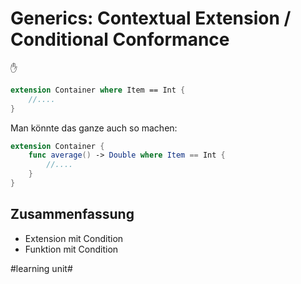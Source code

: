# Generics: Contextual Extension / Conditional Conformance
✋

```swift
extension Container where Item == Int {
	//....
}
```

Man könnte das ganze auch so machen:

```swift
extension Container {
    func average() -> Double where Item == Int {
		//....
    }
}
```

## Zusammenfassung
- Extension mit Condition
- Funktion mit Condition

#learning unit#